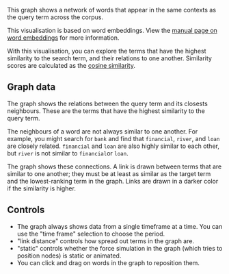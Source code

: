 This graph shows a network of words that appear in the same contexts as the query term across the corpus.

This visualisation is based on word embeddings. View the [manual page on word embeddings](/manual/word-embeddings) for more information.

With this visualisation, you can explore the terms that have the highest similarity to the search term, and their relations to one another. Similarity scores are calculated as the [cosine similarity](https://en.wikipedia.org/wiki/Cosine_similarity).

## Graph data

The graph shows the relations between the query term and its closests neighbours. These are the terms that have the highest similarity to the query term.

The neighbours of a word are not always similar to one another. For example, you might search for `bank` and find that `financial`, `river`, and `loan` are closely related. `financial` and `loan` are also highly similar to each other, but `river` is not similar to `financial`or `loan`.

The graph shows these connections. A link is drawn between terms that are similar to one another; they must be at least as similar as the target term and the lowest-ranking term in the graph. Links are drawn in a darker color if the similarity is higher.

## Controls

- The graph always shows data from a single timeframe at a time. You can use the "time frame" selection to choose the period.
- "link distance" controls how spread out terms in the graph are.
- "static" controls whether the force simulation in the graph (which tries to position nodes) is static or animated.
- You can click and drag on words in the graph to reposition them.
